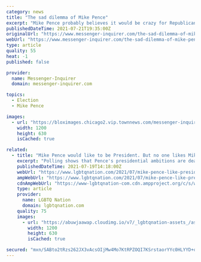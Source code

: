 ```yaml
---
category: news
title: "The sad dilemma of Mike Pence"
excerpt: "Mike Pence probably believes it would be crazy for Republicans to nominate anyone other than him for president in 2024."
publishedDateTime: 2021-07-21T19:35:00Z
originalUrl: "https://www.messenger-inquirer.com/the-sad-dilemma-of-mike-pence/article_1bfab39f-0088-58ca-ae04-b357afadd42d.html"
webUrl: "https://www.messenger-inquirer.com/the-sad-dilemma-of-mike-pence/article_1bfab39f-0088-58ca-ae04-b357afadd42d.html"
type: article
quality: 55
heat: -1
published: false

provider:
  name: Messenger-Inquirer
  domain: messenger-inquirer.com

topics:
  - Election
  - Mike Pence

images:
  - url: "https://bloximages.chicago2.vip.townnews.com/messenger-inquirer.com/content/tncms/custom/image/c52fb608-0a01-11e5-9c50-bbf37a41334d.jpg"
    width: 1200
    height: 630
    isCached: true

related:
  - title: "Mike Pence would like to be President. But no one likes Mike Pence."
    excerpt: "Polling shows that Pence's presidential ambitions are dead in the water. The MAGA crowd doesn't trust him, the Never Trumpers hate him, and evangelicals have other"
    publishedDateTime: 2021-07-19T14:18:00Z
    webUrl: "https://www.lgbtqnation.com/2021/07/mike-pence-like-president-no-one-likes-mike-pence/"
    ampWebUrl: "https://www.lgbtqnation.com/2021/07/mike-pence-like-president-no-one-likes-mike-pence/"
    cdnAmpWebUrl: "https://www-lgbtqnation-com.cdn.ampproject.org/c/s/www.lgbtqnation.com/2021/07/mike-pence-like-president-no-one-likes-mike-pence/"
    type: article
    provider:
      name: LGBTQ Nation
      domain: lgbtqnation.com
    quality: 75
    images:
      - url: "https://abuwjaawap.cloudimg.io/v7/_lgbtqnation-assets_/assets/2019/07/mike-pence1-702x522.jpg?&auto=format&auto=compress&crop=faces&fit=crop&gravity=face&w=1200&h=630&wat=1&wat_gravity=southeast&wat_pad=40"
        width: 1200
        height: 630
        isCached: true

secured: "mxn/SABto2tRzs262JX3vAcsOIjMw4Mo7KtRPZOQI7KSrstaorYYc0HLYYD+qa5QAlYNNFfBOYGuawh6sZbhZj1g+IoJb7gcfTt63apsmGFsshIx5704D45bwU3IWsqSjI5h8AvLwRd85bz5fzHJU/H3KZi4B0AG8AOwRA1DM+sFj1Fj1+2YrTPnVLmoXaMAfLctorxK8vQnDo+9+UNoFm+O+2WfsWwfEJqvekefmRsShr/LPLkgzx8wBxxdkAC9d3fWd3fzRvxjlbO2YJ/UHWSs5JKSoVa6DwcgeUBRQTCWBfIU6p+aV3zP2r3Ie/PuEA/MAO0YPgq9+a3yhpYfFcb/WJ7IqKzq02ENSSui5Ww=;qPzJvfNFCw6S0oOTnKEHuw=="
---
```


